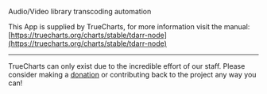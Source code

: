 Audio/Video library transcoding automation

This App is supplied by TrueCharts, for more information visit the manual: [https://truecharts.org/charts/stable/tdarr-node](https://truecharts.org/charts/stable/tdarr-node)

---

TrueCharts can only exist due to the incredible effort of our staff.
Please consider making a [donation](https://truecharts.org/sponsor) or contributing back to the project any way you can!
